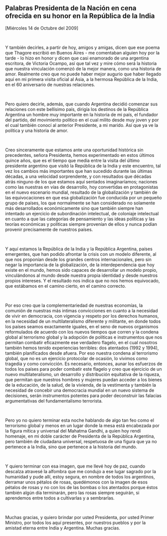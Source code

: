 Palabras Presidenta de la Nación en cena ofrecida en su honor en la República de la India
-----------------------------------------------------------------------------------------

[Miércoles 14 de Octubre del 2009]

 

Y también decirles, a partir de hoy, amigos y amigas, dicen que ese
poema que Thagore escribió en Buenos Aires - me comentaban alguien hoy
por la tarde - lo hizo en honor y dicen que casi enamorado de una
argentina escritora, de Victoria Ocampo, así que tal vez y mire cómo
será la historia que nuestra vinculación comenzó de la mejor manera,
como una historia de amor. Realmente creo que no puede haber mejor
augurio que haber llegado aquí en mi primera visita oficial al Asia, a
la hermosa República de la India, en el 60 aniversario de nuestras
relaciones.

 

Pero quiero decirle, además, que cuando Argentina decidió comenzar sus
relaciones con este bellísimo país, dirigía los destinos de la República
Argentina un hombre muy importante en la historia de mi país, el
fundador del partido, del movimiento político en el cual milito desde
muy joven y por el cual también conocí al anterior Presidente, a mi
marido. Así que ya ve la política y una historia de amor.

 

Creo sinceramente que estamos ante una oportunidad histórica sin
precedentes, señora Presidenta, hemos experimentado en estos últimos
quince años, que es el tiempo que media entre la visita del último
presidente argentino que visitó la República de la India y este
encuentro, tal vez los cambios más importantes que han sucedido durante
las últimas décadas, a una velocidad sorprendente, y con resultados que
décadas atrás ninguno de los que estamos aquí sentados imaginaríamos;
naciones como las nuestras en vías de desarrollo, hoy convertidas en
protagonistas en el nuevo escenario mundial, resultado de la
globalización y también de las equivocaciones en que esa globalización
fue conducida por un pequeño grupo de países, los que normalmente se han
considerado no solamente más desarrollados económicamente sino que
también siempre han intentado un ejercicio de subordinación intelectual,
de coloniaje intelectual en cuanto a que las categorías de pensamiento y
las ideas políticas y las teorías económicas y políticas siempre
provenían de ellos y nunca podían provenir precisamente de nuestros
países.

 

Y aquí estamos la República de la India y la República Argentina, países
emergentes, que han podido afrontar la crisis con un modelo diferente,
al que nos proponían desde los grandes centros internacionales, pero sin
negar la importancia de la globalización, de la interdependencia que hoy
existe en el mundo, hemos sido capaces de desarrollar un modelo propio,
vinculándonos al mundo desde nuestra propia identidad y desde nuestros
propios intereses. Y el resultado nos indica que no nos hemos
equivocado, que estábamos en el camino cierto, en el camino correcto.

 

Por eso creo que la complementariedad de nuestras economías, la comunión
de nuestras más intimas convicciones en cuanto a la necesidad de vivir
en democracia, con vigencia y respeto por los derechos humanos, en la
necesidad de un multilateralismo diferente y militante, en donde todos
los países seamos exactamente iguales, en el seno de nuevos organismos
reformulados de acuerdo con los nuevos tiempos que corren y la condena
global al terrorismo global y la adopción de políticas e instrumentos
que nos permitan combatir eficazmente ese verdadero flagelo, en el cual
nosotros también hemos tenido experiencias terribles: dos atentados
(1992 y 1994), también planificados desde afuera. Por eso nuestra
condena al terrorismo global, que no es un ejercicio protocolar de
ocasión, lo vivimos como tragedia y como convicción. Es necesario,
entonces, aunar los esfuerzos de todos los países para poder combatir
este flagelo y creo que ejercicio de un nuevo multilateralismo, un
desarrollo y distribución equitativa de la riqueza, que permitan que
nuestros hombres y mujeres puedan acceder a los bienes de la educación,
de la salud, de la vivienda, de la vestimenta y también la necesidad de
concebir una democracia mundial en un nuevo sistema de decisiones, serán
instrumentos potentes para poder deconstruir las falacias argumentativas
del fundamentalismo terrorista.

 

Pero yo no quiero terminar esta noche hablando de algo tan feo como el
terrorismo global y menos en un lugar donde la mesa está encabezada por
la figura mítica y universal del Mahatma Gandhi, a quien hoy rendí
homenaje, en mi doble carácter de Presidenta de la República Argentina,
pero también de ciudadana universal, respetuosa de una figura que ya no
pertenece a la India, sino que pertenece a la historia del mundo.

 

Y quiero terminar con esa imagen, que me llevé hoy de paz, cuando
descalza atravesé la alfombra que me condujo a ese lugar sagrado por la
humanidad y pude allí, estoy segura, en nombre de todos los argentinos,
derramar unos pétalos de rosas, quedémonos con la imagen de esos pétalos
de rosas y no con los de las bombas o los atentados porque éstos también
algún día terminarán, pero las rosas siempre seguirán, si aprendemos
entre todos a cultivarlas y a sembrarlas.

 

Muchas gracias, y quiero brindar por usted Presidenta, por usted Primer
Ministro, por todos los aquí presentes, por nuestros pueblos y por la
amistad eterna entre India y Argentina. Muchas gracias.           
